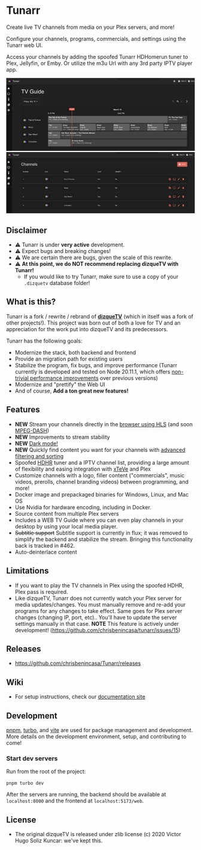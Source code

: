 # Tunarr

Create live TV channels from media on your Plex servers, and more!

Configure your channels, programs, commercials, and settings using the Tunarr web UI.

Access your channels by adding the spoofed Tunarr HDHomerun tuner to Plex, Jellyfin, or Emby. Or utilize the m3u Url with any 3rd party IPTV player app.

<p align="center">
<img src="./design/tunarr-guide.png">
<img src="./design/tunarr-channels.png">
</p>

## Disclaimer

- ⚠️ Tunarr is under **very active** development.
- ⚠️ Expect bugs and breaking changes!
- ⚠️ We are certain there are bugs, given the scale of this rewrite.
- ⚠️ **At this point, we do NOT recommend replacing dizqueTV with Tunarr!**
  - If you would like to try Tunarr, make sure to use a copy of your `.dizquetv` database folder!

## What is this?

Tunarr is a fork / rewrite / rebrand of [**dizqueTV**](https://github.com/vexorian/dizquetv) (which in itself was a fork of other projects!). This project was born out of both a love for TV and an appreciation for the work put into dizqueTV and its predecessors.

Tunarr has the following goals:

- Modernize the stack, both backend and frontend
- Provide an migration path for existing users
- Stabilize the program, fix bugs, and improve performance (Tunarr currently is developed and tested on Node 20.11.1, which offers [non-trivial performance improvements](https://blog.rafaelgss.dev/state-of-nodejs-performance-2023) over previous versions)
- Modernize and "prettify" the Web UI
- And of course, **Add a ton great new features!**

## Features

- **NEW** Stream your channels directly in the [browser using HLS](https://github.com/chrisbenincasa/tunarr/pull/116) (and soon [MPEG-DASH](https://github.com/chrisbenincasa/tunarr/issues/129))
- **NEW** Improvements to stream stability
- **NEW** [Dark mode!](https://github.com/chrisbenincasa/tunarr/pull/34)
- **NEW** Quickly find content you want for your channels with [advanced filtering and sorting](https://github.com/chrisbenincasa/tunarr/pull/210)
- Spoofed [HDHR](https://www.silicondust.com/hdhomerun/) tuner and a IPTV channel list, providing a large amount of flexibility and easing integration with [xTeVe](https://github.com/xteve-project/xTeVe) and Plex
- Customize channels with a logo, filler content ("commercials", music videos, prerolls, channel branding videos) between programming, and more!
- Docker image and prepackaged binaries for Windows, Linux, and Mac OS
- Use Nvidia for hardware encoding, including in Docker.
- Source content from multiple Plex servers
- Includes a WEB TV Guide where you can even play channels in your desktop by using your local media player.
- ~~Subtitle support~~ Subtitle support is currently in flux; it was removed to simplify the backend and stabilize the stream. Bringing this functionality back is tracked in #462.
- Auto-deinterlace content

## Limitations

- If you want to play the TV channels in Plex using the spoofed HDHR, Plex pass is required.
- Like dizqueTV, Tunarr does not currently watch your Plex server for media updates/changes. You must manually remove and re-add your programs for any changes to take effect. Same goes for Plex server changes (changing IP, port, etc).. You&apos;ll have to update the server settings manually in that case. **NOTE** This feature is actively under development! (https://github.com/chrisbenincasa/tunarr/issues/15)

## Releases

- https://github.com/chrisbenincasa/Tunarr/releases

## Wiki

- For setup instructions, check our [documentation site](https://tunarr.com/)

## Development

[pnpm](https://pnpm.io), [turbo](https://turbo.build/), and [vite](https://vitejs.dev/) are used for package management and development. More details on the development environment, setup, and contributing to come!

### Start dev servers

Run from the root of the project:

```
pnpm turbo dev
```

After the servers are running, the backend should be available at `localhost:8000` and the frontend at `localhost:5173/web`.

## License

- The original dizqueTV is released under zlib license (c) 2020 Victor Hugo Soliz Kuncar: we've kept this.
